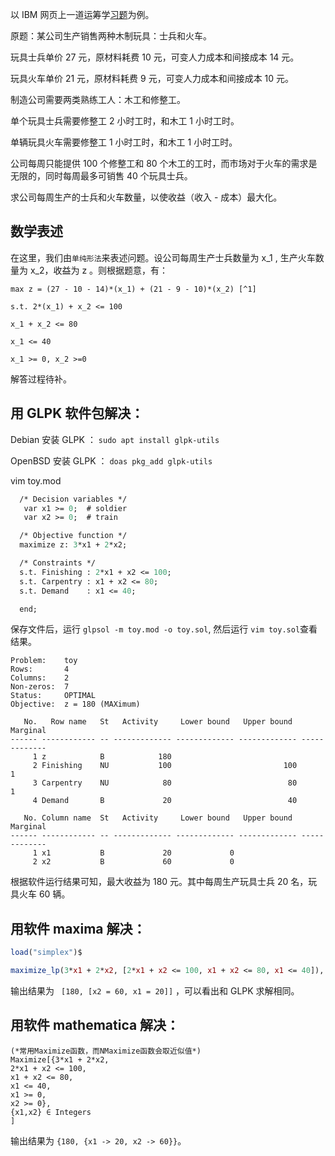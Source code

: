 以 IBM 网页上一道运筹学[习题](https://www.ibm.com/developerworks/cn/linux/l-glpk1/index.html)为例。

原题：某公司生产销售两种木制玩具：士兵和火车。

玩具士兵单价 27 元，原材料耗费 10 元，可变人力成本和间接成本 14 元。

玩具火车单价 21 元，原材料耗费 9 元，可变人力成本和间接成本 10 元。

制造公司需要两类熟练工人：木工和修整工。

单个玩具士兵需要修整工 2 小时工时，和木工 1 小时工时。

单辆玩具火车需要修整工 1 小时工时，和木工 1 小时工时。

公司每周只能提供 100 个修整工和 80 个木工的工时，而市场对于火车的需求是无限的，同时每周最多可销售 40 个玩具士兵。

求公司每周生产的士兵和火车数量，以使收益（收入 - 成本）最大化。

## 数学表述

在这里，我们由`单纯形法`来表述问题。设公司每周生产士兵数量为 x_1 , 生产火车数量为 x_2，收益为 z 。则根据题意，有：

```
max z = (27 - 10 - 14)*(x_1) + (21 - 9 - 10)*(x_2) [^1]

s.t. 2*(x_1) + x_2 <= 100

x_1 + x_2 <= 80

x_1 <= 40

x_1 >= 0, x_2 >=0
```
解答过程待补。

## 用 GLPK 软件包解决：

Debian 安装 GLPK ： `sudo apt install glpk-utils`

OpenBSD 安装 GLPK ： `doas pkg_add glpk-utils`

vim toy.mod

```toy.mod
  /* Decision variables */
   var x1 >= 0;  # soldier 
   var x2 >= 0;  # train 

  /* Objective function */
  maximize z: 3*x1 + 2*x2;

  /* Constraints */
  s.t. Finishing : 2*x1 + x2 <= 100;
  s.t. Carpentry : x1 + x2 <= 80;
  s.t. Demand    : x1 <= 40;

  end;
```
保存文件后，运行 `glpsol -m toy.mod -o toy.sol`, 然后运行 `vim toy.sol`查看结果。

```toy.sol
Problem:    toy
Rows:       4
Columns:    2
Non-zeros:  7
Status:     OPTIMAL
Objective:  z = 180 (MAXimum)

   No.   Row name   St   Activity     Lower bound   Upper bound    Marginal
------ ------------ -- ------------- ------------- ------------- -------------
     1 z            B            180
     2 Finishing    NU           100                         100             1
     3 Carpentry    NU            80                          80             1
     4 Demand       B             20                          40

   No. Column name  St   Activity     Lower bound   Upper bound    Marginal
------ ------------ -- ------------- ------------- ------------- -------------
     1 x1           B             20             0
     2 x2           B             60             0
```

根据软件运行结果可知，最大收益为 180 元。其中每周生产玩具士兵 20 名，玩具火车 60 辆。

## 用软件 maxima 解决：

```maxima
load("simplex")$

maximize_lp(3*x1 + 2*x2, [2*x1 + x2 <= 100, x1 + x2 <= 80, x1 <= 40]), nonnegative_lp=true;
```
输出结果为 ` [180, [x2 = 60, x1 = 20]]` ，可以看出和 GLPK 求解相同。

## 用软件 mathematica 解决：

```wolfram
(*常用Maximize函数，而NMaximize函数会取近似值*)
Maximize[{3*x1 + 2*x2,
2*x1 + x2 <= 100,
x1 + x2 <= 80,
x1 <= 40,
x1 >= 0,
x2 >= 0},
{x1,x2} ∈ Integers
]
```
输出结果为 `{180, {x1 -> 20, x2 -> 60}}`。

[^1]: 亦可写作(27 - 10 - 14)*(x_1) + (21 - 9 - 10)*(x_2) =!= max
